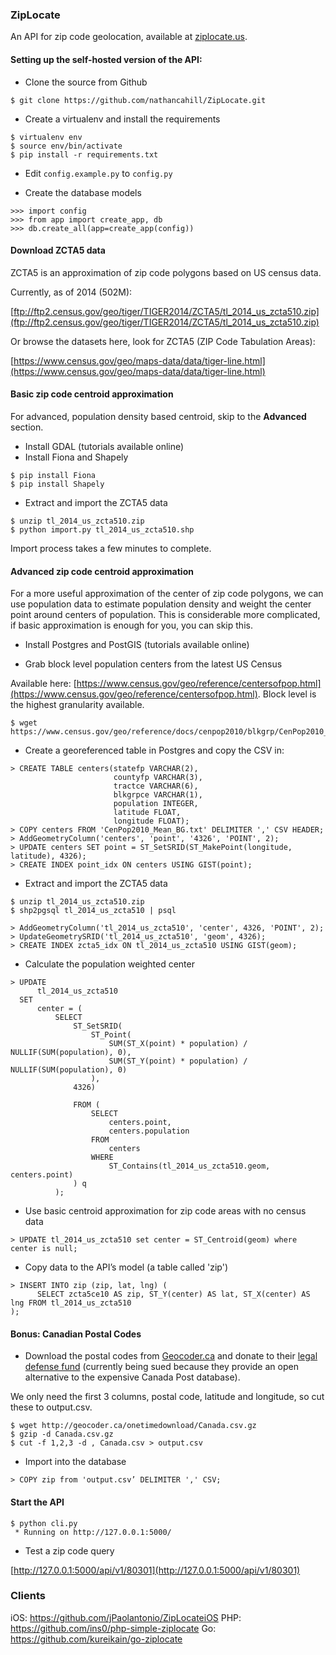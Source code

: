 ### ZipLocate

An API for zip code geolocation, available at [ziplocate.us](http://ziplocate.us/).

#### Setting up the self-hosted version of the API:

- Clone the source from Github

```
$ git clone https://github.com/nathancahill/ZipLocate.git
```

- Create a virtualenv and install the requirements

```
$ virtualenv env
$ source env/bin/activate
$ pip install -r requirements.txt
```

- Edit ```config.example.py``` to ```config.py```

- Create the database models

```
>>> import config
>>> from app import create_app, db
>>> db.create_all(app=create_app(config))
```

#### Download ZCTA5 data

ZCTA5 is an approximation of zip code polygons based on US census data.

Currently, as of 2014 (502M):

[ftp://ftp2.census.gov/geo/tiger/TIGER2014/ZCTA5/tl_2014_us_zcta510.zip](ftp://ftp2.census.gov/geo/tiger/TIGER2014/ZCTA5/tl_2014_us_zcta510.zip)

Or browse the datasets here, look for ZCTA5 (ZIP Code Tabulation Areas):

[https://www.census.gov/geo/maps-data/data/tiger-line.html](https://www.census.gov/geo/maps-data/data/tiger-line.html)

#### Basic zip code centroid approximation

For advanced, population density based centroid, skip to the __Advanced__ section.

- Install GDAL (tutorials available online)
- Install Fiona and Shapely

```
$ pip install Fiona
$ pip install Shapely
```

- Extract and import the ZCTA5 data

```
$ unzip tl_2014_us_zcta510.zip
$ python import.py tl_2014_us_zcta510.shp
```

Import process takes a few minutes to complete.

#### Advanced zip code centroid approximation

For a more useful approximation of the center of zip code polygons, we can use population data to estimate population density and weight the center point around centers of population. This is considerable more complicated, if basic approximation is enough for you, you can skip this.

- Install Postgres and PostGIS (tutorials available online)

- Grab block level population centers from the latest US Census

Available here: [https://www.census.gov/geo/reference/centersofpop.html](https://www.census.gov/geo/reference/centersofpop.html). Block level is the highest granularity available.

```
$ wget https://www.census.gov/geo/reference/docs/cenpop2010/blkgrp/CenPop2010_Mean_BG.txt
```

- Create a georeferenced table in Postgres and copy the CSV in:

```
> CREATE TABLE centers(statefp VARCHAR(2),
                       countyfp VARCHAR(3),
                       tractce VARCHAR(6),
                       blkgrpce VARCHAR(1),
                       population INTEGER,
                       latitude FLOAT,
                       longitude FLOAT);
> COPY centers FROM 'CenPop2010_Mean_BG.txt' DELIMITER ',' CSV HEADER;
> AddGeometryColumn('centers', 'point', '4326', 'POINT', 2);
> UPDATE centers SET point = ST_SetSRID(ST_MakePoint(longitude, latitude), 4326);
> CREATE INDEX point_idx ON centers USING GIST(point);
```

- Extract and import the ZCTA5 data

```
$ unzip tl_2014_us_zcta510.zip
$ shp2pgsql tl_2014_us_zcta510 | psql
```

```
> AddGeometryColumn('tl_2014_us_zcta510', 'center', 4326, 'POINT', 2);
> UpdateGeometrySRID('tl_2014_us_zcta510', 'geom', 4326);
> CREATE INDEX zcta5_idx ON tl_2014_us_zcta510 USING GIST(geom);
```

- Calculate the population weighted center

```
> UPDATE
      tl_2014_us_zcta510
  SET
      center = (
          SELECT
              ST_SetSRID(
                  ST_Point(
                      SUM(ST_X(point) * population) / NULLIF(SUM(population), 0),
                      SUM(ST_Y(point) * population) / NULLIF(SUM(population), 0)
                  ),
              4326)

              FROM (
                  SELECT
                      centers.point,
                      centers.population
                  FROM
                      centers
                  WHERE
                      ST_Contains(tl_2014_us_zcta510.geom, centers.point)
              ) q
          );
```

- Use basic centroid approximation for zip code areas with no census data

```
> UPDATE tl_2014_us_zcta510 set center = ST_Centroid(geom) where center is null;
```

- Copy data to the API’s model (a table called 'zip')

```
> INSERT INTO zip (zip, lat, lng) (
      SELECT zcta5ce10 AS zip, ST_Y(center) AS lat, ST_X(center) AS lng FROM tl_2014_us_zcta510
);
```

#### Bonus: Canadian Postal Codes

- Download the postal codes from [Geocoder.ca](http://geocoder.ca/?freedata=1) and donate to their [legal defense fund](http://geocoder.ca/?sued=1) (currently being sued because they provide an open alternative to the expensive Canada Post database).

We only need the first 3 columns, postal code, latitude and longitude, so cut these to output.csv.

```
$ wget http://geocoder.ca/onetimedownload/Canada.csv.gz
$ gzip -d Canada.csv.gz
$ cut -f 1,2,3 -d , Canada.csv > output.csv
```

- Import into the database

```
> COPY zip from 'output.csv’ DELIMITER ',' CSV;
```

#### Start the API

```
$ python cli.py
 * Running on http://127.0.0.1:5000/
```

- Test a zip code query

[http://127.0.0.1:5000/api/v1/80301](http://127.0.0.1:5000/api/v1/80301)

### Clients

iOS: https://github.com/jPaolantonio/ZipLocateiOS
PHP: https://github.com/ins0/php-simple-ziplocate
Go: https://github.com/kureikain/go-ziplocate
